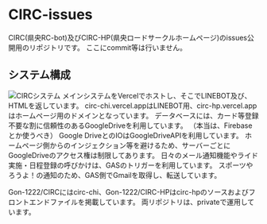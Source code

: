 # CIRC-issues
CIRC(県央RC-bot)及びCIRC-HP(県央ロードサークルホームページ)のissues公開用のリポジトリです。
ここにcommit等は行いません。

## システム構成
![CIRCシステム](https://github.com/Gon-1222/CIRC-issues/assets/99107342/97e412a8-154c-4186-9c3e-e6feea2a88c5)
メインシステムをVercelでホストし、そこでLINEBOT及び、HTMLを返しています。
circ-chi.vercel.appはLINEBOT用、circ-hp.vercel.appはホームページ用のドメインとなっています。
データベースには、カード等登録不要な割に信頼性のあるGoogleDriveを利用しています。
（本当は、Firebaseとか使うべき）
Google DriveとのIOはGoogleDriveAPIを利用しています。
ホームページ側からのインジェクション等を避けるため、サーバーごとにGoogleDriveのアクセス権は制限してあります。
日々のメール通知機能やライド実施・日程登録の呼びかけは、GASのトリガーを利用しています。
スポーツやろうよ！の通知のため、GAS側でGmailを取得し、転送しています。

Gon-1222/CIRCにはcirc-chi、Gon-1222/CIRC-HPはcirc-hpのソースおよびフロントエンドファイルを掲載しています。
両リポジトリは、privateで運用しています。
